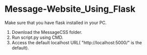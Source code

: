 # Message-Website_Using_Flask
Make sure that you have flask installed in your PC.

1. Download the MessageCSS folder.
2. Run script.py using CMD.
3. Access the default localhost URL( "http://localhost:5000/" is the default).

